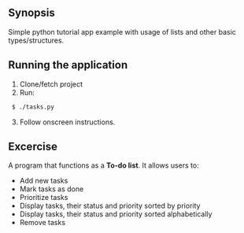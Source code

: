 ## Synopsis

Simple python tutorial app example with usage of lists and other basic types/structures.

## Running the application

1. Clone/fetch project
2. Run:
```bash
 $ ./tasks.py
```
3. Follow onscreen instructions.

## Excercise

A program that functions as a **To-do list**.
It allows users to:
* Add new tasks
* Mark tasks as done
* Prioritize tasks
* Display tasks, their status and priority sorted by priority
* Display tasks, their status and priority sorted alphabetically
* Remove tasks

